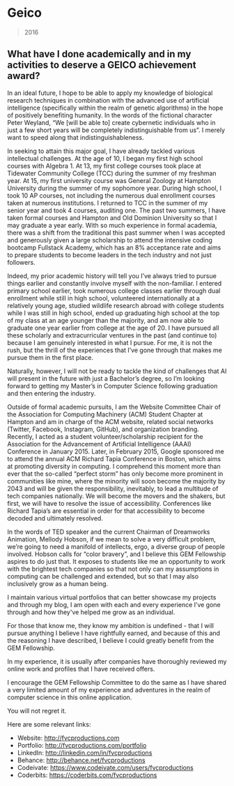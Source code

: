 # Geico

> 2016

## What have I done academically and in my activities to deserve a GEICO achievement award?

In an ideal future, I hope to be able to apply my knowledge of biological research techniques in combination with the advanced use of artificial intelligence (specifically within the realm of genetic algorithms) in the hope of positively benefiting humanity. In the words of the fictional character Peter Weyland, “We [will be able to] create cybernetic individuals who in just a few short years will be completely indistinguishable from us”. I merely want to speed along that indistinguishableness.

In seeking to attain this major goal, I have already tackled various intellectual challenges. At the age of 10, I began my first high school courses with Algebra 1. At 13, my first college courses took place at Tidewater Community College (TCC) during the summer of my freshman year. At 15, my first university course was General Zoology at Hampton University during the summer of my sophomore year. During high school, I took 10 AP courses, not including the numerous dual enrollment courses taken at numerous institutions. I returned to TCC in the summer of my senior year and took 4 courses, auditing one. The past two summers, I have taken formal courses and Hampton and Old Dominion University so that I may graduate a year early. With so much experience in formal academia, there was a shift from the traditional this past summer when I was accepted and generously given a large scholarship to attend the intensive coding bootcamp Fullstack Academy, which has an 8% acceptance rate and aims to prepare students to become leaders in the tech industry and not just followers.

Indeed, my prior academic history will tell you I’ve always tried to pursue things earlier and constantly involve myself with the non-familiar. I entered primary school earlier, took numerous college classes earlier through dual enrollment while still in high school, volunteered internationally at a relatively young age, studied wildlife research abroad with college students while I was still in high school, ended up graduating high school at the top of my class at an age younger than the majority, and am now able to graduate one year earlier from college at the age of 20. I have pursued all these scholarly and extracurricular ventures in the past (and continue to) because I am genuinely interested in what I pursue. For me, it is not the rush, but the thrill of the experiences that I’ve gone through that makes me pursue them in the first place.

Naturally, however, I will not be ready to tackle the kind of challenges that AI will present in the future with just a Bachelor’s degree, so I’m looking forward to getting my Master’s in Computer Science following graduation and then entering the industry.

Outside of formal academic pursuits, I am the Website Committee Chair of the Association for Computing Machinery (ACM) Student Chapter at Hampton and am in charge of the ACM website, related social networks (Twitter, Facebook, Instagram, GitHub), and organization branding. Recently, I acted as a student volunteer/scholarship recipient for the Association for the Advancement of Artificial Intelligence (AAAI) Conference in January 2015. Later, in February 2015, Google sponsored me to attend the annual ACM Richard Tapia Conference in Boston, which aims at promoting diversity in computing. I comprehend this moment more than ever that the so-called “perfect storm” has only become more prominent in communities like mine, where the minority will soon become the majority by 2043 and will be given the responsibility, inevitably, to lead a multitude of tech companies nationally. We will become the movers and the shakers, but first, we will have to resolve the issue of accessibility. Conferences like Richard Tapia’s are essential in order for that accessibility to become decoded and ultimately resolved.

In the words of TED speaker and the current Chairman of Dreamworks Animation, Mellody Hobson, if we mean to solve a very difficult problem, we’re going to need a manifold of intellects, ergo, a diverse group of people involved. Hobson calls for “color bravery”, and I believe this GEM Fellowship aspires to do just that. It exposes to students like me an opportunity to work with the brightest tech companies so that not only can my assumptions in computing can be challenged and extended, but so that I may also inclusively grow as a human being.

I maintain various virtual portfolios that can better showcase my projects and through my blog, I am open with each and every experience I’ve gone through and how they've helped me grow as an individual.

For those that know me, they know my ambition is undefined - that I will pursue anything I believe I have rightfully earned, and because of this and the reasoning I have described, I believe I could greatly benefit from the GEM Fellowship.

In my experience, it is usually after companies have thoroughly reviewed my online work and profiles that I have received offers.

I encourage the GEM Fellowship Committee to do the same as I have shared a very limited amount of my experience and adventures in the realm of computer science in this online application.

You will not regret it.

Here are some relevant links:

- Website: http://fvcproductions.com
- Portfolio: http://fvcproductions.com/portfolio
- LinkedIn: http://linkedin.com/in/fvcproductions
- Behance: http://behance.net/fvcproductions
- Codeivate: https://www.codeivate.com/users/fvcproductions
- Coderbits: https://coderbits.com/fvcproductions

